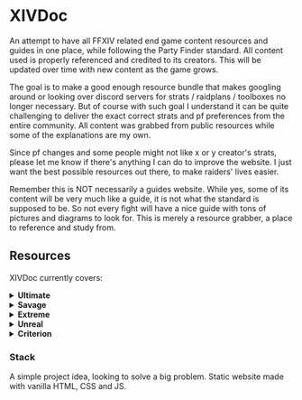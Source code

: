 # XIVDoc

An attempt to have all FFXIV related end game content resources and guides in one place, while following the Party Finder standard. All content used is properly referenced and credited to its creators. This will be updated over time with new content as the game grows.

The goal is to make a good enough resource bundle that makes googling around or looking over discord servers for strats / raidplans / toolboxes no longer necessary. But of course with such goal I understand it can be quite challenging to deliver the exact correct strats and pf preferences from the entire community. All content was grabbed from public resources while some of the explanations are my own.

Since pf changes and some people might not like x or y creator's strats, please let me know if there's anything I can do to improve the website. I just want the best possible resources out there, to make raiders' lives easier.

Remember this is NOT necessarily a guides website. While yes, some of its content will be very much like a guide, it is not what the standard is supposed to be. So not every fight will have a nice guide with tons of pictures and diagrams to look for. This is merely a resource grabber, a place to reference and study from.

## Resources

XIVDoc currently covers:

<details>
<summary><strong>Ultimate</strong></summary>

- The Unending Coil of Bahamut (UCOB)
- The Weapon's Refrain (UWU)
- The Epic of Alexander (TEA)
- Dragonsong Reprise (DSR)
- The Omega Protocol (TOP)
- Futures Rewritten (FRU)

</details>
<details>
<summary><strong>Savage</strong></summary>

- AAC Light-heavyweight M1 (Savage)
- AAC Light-heavyweight M2 (Savage)
- AAC Light-heavyweight M3 (Savage)
- AAC Light-heavyweight M4 (Savage)

</details>
<details>
<summary><strong>Extreme</strong></summary>

- Worqor Lar Dor (Extreme)
- Everkeep (Extreme)
- The Minstrel's Ballad: Sphene's Burden

</details>
<details>
<summary><strong>Unreal</strong></summary>

- The Jade Stoa (Unreal)

</details>
<details>
<summary><strong>Criterion</strong></summary>

- Another Sil'dihn Subterrane
- Another Mount Rokkon
- Another Aloalo Island

</details>

### Stack

A simple project idea, looking to solve a big problem. Static website made with vanilla HTML, CSS and JS.